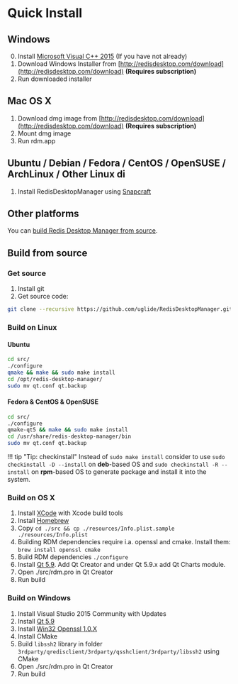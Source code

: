 # Quick Install

## Windows
0. Install [Microsoft Visual C++ 2015](https://download.microsoft.com/download/9/3/F/93FCF1E7-E6A4-478B-96E7-D4B285925B00/vc_redist.x86.exe)  (If you have not already)
1. Download Windows Installer from [http://redisdesktop.com/download](http://redisdesktop.com/download) **(Requires subscription)**
2. Run downloaded installer


## Mac OS X
1. Download dmg image from [http://redisdesktop.com/download](http://redisdesktop.com/download) **(Requires subscription)**
2. Mount dmg image
3. Run rdm.app


## Ubuntu / Debian / Fedora / CentOS / OpenSUSE / ArchLinux / Other Linux di
1. Install RedisDesktopManager using [Snapcraft](https://snapcraft.io/redis-desktop-manager)

## Other platforms
You can [build Redis Desktop Manager from source](install.md#build-from-source).

## Build from source

### Get source
1. Install git
2. Get source code:
 
```bash
git clone --recursive https://github.com/uglide/RedisDesktopManager.git -b 0.9 rdm && cd ./rdm
```

### Build on Linux
#### Ubuntu
```bash
cd src/
./configure
qmake && make && sudo make install
cd /opt/redis-desktop-manager/
sudo mv qt.conf qt.backup
```
#### Fedora & CentOS & OpenSUSE
```bash
cd src/
./configure
qmake-qt5 && make && sudo make install
cd /usr/share/redis-desktop-manager/bin
sudo mv qt.conf qt.backup
```
!!! tip "Tip: checkinstall"
    Instead of `sudo make install` consider to use `sudo checkinstall -D --install` on **deb**-based OS and `sudo checkinstall -R --install` on **rpm**-based OS to generate package and install it into the system.

### Build on OS X
1. Install [XCode](https://developer.apple.com/xcode/) with Xcode build tools
2. Install [Homebrew](http://brew.sh/)
3. Copy `cd ./src && cp ./resources/Info.plist.sample ./resources/Info.plist`
4. Building RDM dependencies require i.a. openssl and cmake. Install them: `brew install openssl cmake`
4. Build RDM dependencies `./configure`
5. Install [Qt 5.9](http://www.qt.io/download-open-source/#section-2). Add Qt Creator and under Qt 5.9.x add Qt Charts module.
6. Open ./src/rdm.pro in Qt Creator
7. Run build

### Build on Windows
1. Install Visual Studio 2015 Community with Updates
2. Install [Qt 5.9](http://www.qt.io/download-open-source/#section-2)
3. Install [Win32 Openssl 1.0.X](https://slproweb.com/products/Win32OpenSSL.html)
4. Install CMake
5. Build `libssh2` library in folder `3rdparty/qredisclient/3rdparty/qsshclient/3rdparty/libssh2` using CMake
6. Open ./src/rdm.pro in Qt Creator
7. Run build
